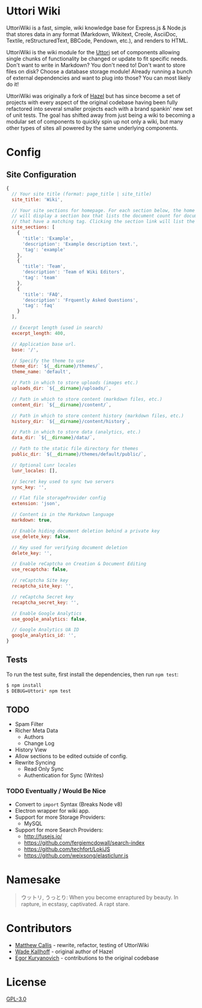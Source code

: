 # Uttori Wiki

UttoriWiki is a fast, simple, wiki knowledge base for Express.js & Node.js that stores data in any format (Markdown, Wikitext, Creole, AsciiDoc, Textile, reStructuredText, BBCode, Pendown, etc.), and renders to HTML.

UttoriWiki is the wiki module for the [Uttori](https://github.com/uttori) set of components allowing single chunks of functionality be changed or update to fit specific needs. Don't want to write in Markdown? You don't need to! Don't want to store files on disk? Choose a database storage module! Already running a bunch of external dependencies and want to plug into those? You can most likely do it!

UttoriWiki was originally a fork of [Hazel](https://github.com/wkallhof/hazel) but has since become a set of projects with every aspect of the original codebase having been fully refactored into several smaller projects each with a brand spankin' new set of unit tests. The goal has shifted away from just being a wiki to becoming a modular set of components to quickly spin up not only a wiki, but many other types of sites all powered by the same underlying components.

# Config

## Site Configuration

```js
{
  // Your site title (format: page_title | site_title)
  site_title: 'Wiki',

  // Your site sections for homepage. For each section below, the home page
  // will display a section box that lists the document count for documents
  // that have a matching tag. Clicking the section link will list the documents.
  site_sections: [
    {
      'title': 'Example',
      'description': 'Example description text.',
      'tag': 'example'
    },
    {
      'title': 'Team',
      'description': 'Team of Wiki Editors',
      'tag': 'team'
    },
    {
      'title': 'FAQ',
      'description': 'Frquently Asked Questions',
      'tag': 'faq'
    }
  ],

  // Excerpt length (used in search)
  excerpt_length: 400,

  // Application base url.
  base: '/',

  // Specify the theme to use
  theme_dir: `${__dirname}/themes/`,
  theme_name: 'default',

  // Path in which to store uploads (images etc.)
  uploads_dir: `${__dirname}/uploads/`,

  // Path in which to store content (markdown files, etc.)
  content_dir: `${__dirname}/content/`,

  // Path in which to store content history (markdown files, etc.)
  history_dir: `${__dirname}/content/history`,

  // Path in which to store data (analytics, etc.)
  data_dir: `${__dirname}/data/`,

  // Path to the static file directory for themes
  public_dir: `${__dirname}/themes/default/public/`,

  // Optional Lunr locales
  lunr_locales: [],

  // Secret key used to sync two servers
  sync_key: '',

  // Flat file storageProvider config
  extension: 'json',

  // Content is in the Markdown language
  markdown: true,

  // Enable hiding document deletion behind a private key
  use_delete_key: false,

  // Key used for verifying document deletion
  delete_key: '',

  // Enable reCaptcha on Creation & Document Editing
  use_recaptcha: false,

  // reCaptcha Site key
  recaptcha_site_key: '',

  // reCaptcha Secret key
  recaptcha_secret_key: '',

  // Enable Google Analytics
  use_google_analytics: false,

  // Google Analytics UA ID
  google_analytics_id: '',
}
```

## Tests

To run the test suite, first install the dependencies, then run `npm test`:

```bash
$ npm install
$ DEBUG=Uttori* npm test
```

## TODO
- Spam Filter
- Richer Meta Data
  - Authors
  - Change Log
- History View
- Allow sections to be edited outside of config.
- Rewrite Syncing
  - Read Only Sync
  - Authentication for Sync (Writes)

### TODO Eventually / Would Be Nice
- Convert to `import` Syntax (Breaks Node v8)
- Electron wrapper for wiki app.
- Support for more Storage Providers:
  - MySQL
- Support for more Search Providers:
  - http://fusejs.io/
  - https://github.com/fergiemcdowall/search-index
  - https://github.com/techfort/LokiJS
  - https://github.com/weixsong/elasticlunr.js

# Namesake

> ウットリ, うっとり: When you become enraptured by beauty. In rapture, in ecstasy, captivated. A rapt stare.

# Contributors

 - [Matthew Callis](https://github.com/MatthewCallis) - rewrite, refactor, testing of UttoriWiki
 - [Wade Kallhoff](https://github.com/wkallhof) - original author of Hazel
 - [Egor Kuryanovich](https://github.com/Sontan) - contributions to the original codebase


# License
  [GPL-3.0](LICENSE)
